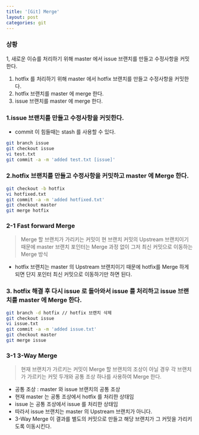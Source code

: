 ```yaml
---
title: '[Git] Merge'
layout: post
categories: git
---
```


### 상황
1, 새로운 이슈를 처리하기 위해 master 에서 issue 브랜치를 만들고 수정사항을 커밋한다.
1. hotfix 를 처리하기 위해 master 에서 hotfix 브랜치를 만들고 수정사항을 커밋한다.
1. hotfix 브랜치를 master 에 merge 한다.
1. issue 브랜치를 master 에 merge 한다.

### 1.issue 브랜치를 만들고 수정사항을 커밋한다.
- commit 이 힘들때는 stash 를 사용할 수 있다.

```bash
git branch issue
git checkout issue
vi test.txt
git commit -a -m 'added test.txt [issue]'
```

### 2.hotfix 브랜치를 만들고 수정사항을 커밋하고 master 에 Merge 한다.
```bash
git checkout -b hotfix
vi hotfixed.txt
git commit -a -m 'added hotfixed.txt'
git checkout master
git merge hotfix
```

### 2-1 Fast forward Merge
> Merge 할 브랜치가 가리키는 커밋이 현 브랜치 커밋의 Upstream 브랜치이기 때문에 master 브랜치 포인터는 Merge 과정 없이 그저 최신 커밋으로 이동하는 Merge 방식
- hotfix 브랜치는 master 의 Upstream 브랜치이기 때문에 hotfix를 Merge 하게 되면 단지 포인터 최신 커밋으로 이동하기만 하면 된다.

### 3. hotfix 해결 후 다시 issue 로 돌아와서 issue 를 처리하고 issue 브랜치를 master 에 Merge 한다.
```bash
git branch -d hotfix // hotfix 브랜치 삭제
git checkout issue
vi issue.txt
git commit -a -m 'added issue.txt'
git checkout master
git merge issue
``` 

### 3-1 3-Way Merge
> 현재 브랜치가 가르키는 커밋이 Merge 할 브랜치의 조상이 아닐 경우 각 브랜치가 가르키는 커밋 두개와 공통 조상 하나를 사용하여 Merge 한다.
- 공통 조상 : master 와 issue 브랜치의 공통 조상
- 현재 master 는 공통 조상에서 hotfix 를 처리한 상태임
- issue 는 공통 조상에서 issue 를 처리한 상태임
- 따라서 issue 브랜치는 master 의 Upstream 브랜치가 아니다.
- 3-Way Merge 이 결과를 별도의 커밋으로 만들고 해당 브랜치가 그 커밋을 가리키도록 이동시킨다.
